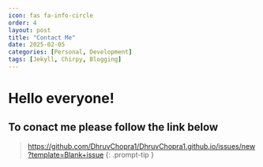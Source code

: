 ```yaml
---
icon: fas fa-info-circle
order: 4
layout: post
title: "Contact Me"
date: 2025-02-05
categories: [Personal, Development]
tags: [Jekyll, Chirpy, Blogging]
---
```

# Hello everyone!

## To conact me please follow the link below


> https://github.com/DhruvChopra1/DhruvChopra1.github.io/issues/new?template=Blank+issue
{: .prompt-tip }

